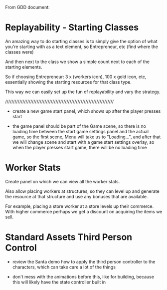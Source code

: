 From GDD document:

# Replayability - Starting Classes

An amazing way to do starting classes is to simply give the option of what you're starting with as a text element, 
so Entrepreneur, etc (find where the classes were)

And then next to the class we show a simple count next to each of the starting elements.

So if choosing Entrepreneur: 3 x (workers icon), 100 x gold icon, etc, essentially showing the starting resources for that class type.

This way we can easily set up the fun of replayability and vary the strategy.


/////////////////////////////////////////////////////////////////////

* create a new game start panel, which shows up after the player presses start

* the game panel should be part of the Game scene, so there is no loading time between the start game settings panel and the actual game,
so the first scene, Menu will take us to "Loading...", and after that we will change scene and start with a game start settings overlay,
so when the player presses start game, there will be no loading time


# Worker Stats

Create panel on which we can view all the worker stats. 

Also allow placing workers at structures, so they can level up and generate the resource at that structure and use any bonuses that are available.

For example, placing a store worker at a store levels up their commerce. With higher commerce perhaps we get a discount on acquiring the items we sell.

# Standard Assets Third Person Control

* review the Santa demo how to apply the third person controller to the characters, which can take care a lot of the things

* don't mess with the animations before this, like for building, because this will likely have the state controller built in
